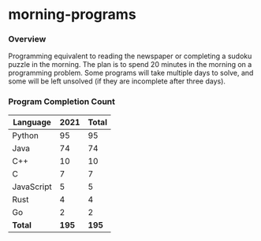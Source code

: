 # morning-programs

### Overview

Programming equivalent to reading the newspaper or completing a sudoku puzzle in the morning.  The plan is to spend 20 
minutes in the morning on a programming problem.  Some programs will take multiple days to solve, and some will be left 
unsolved (if they are incomplete after three days).

### Program Completion Count

| Language     | 2021    | Total   |
|--------------|---------|---------|
| Python       | 95      | 95      |
| Java         | 74      | 74      |
| C++          | 10      | 10      |
| C            | 7       | 7       |
| JavaScript   | 5       | 5       |
| Rust         | 4       | 4       |
| Go           | 2       | 2       |
| **Total**    | **195** | **195** |
